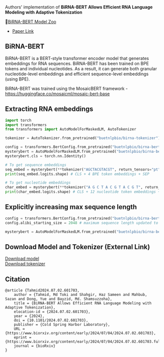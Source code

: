 Authors' implementation of **BiRNA-BERT Allows Efficient RNA Language Modeling with Adaptive Tokenization**

🤗[BiRNA-BERT Model Zoo](https://huggingface.co/collections/buetnlpbio/birna-bert-66840c2645d8ceb446b6c919)
- [Paper Link](https://www.biorxiv.org/content/10.1101/2024.07.02.601703v1)
## BiRNA-BERT

BiRNA-BERT is a BERT-style transformer encoder model that generates embeddings for RNA sequences. BiRNA-BERT has been trained on BPE tokens and individual nucleotides. As a result, it can generate both granular nucleotide-level embeddings and efficient sequence-level embeddings (using BPE).

BiRNA-BERT was trained using the MosaicBERT framework - https://huggingface.co/mosaicml/mosaic-bert-base


## Extracting RNA embeddings

```python
import torch
import transformers
from transformers import AutoModelForMaskedLM, AutoTokenizer

tokenizer = AutoTokenizer.from_pretrained("buetnlpbio/birna-tokenizer")

config = transformers.BertConfig.from_pretrained("buetnlpbio/birna-bert")
mysterybert = AutoModelForMaskedLM.from_pretrained("buetnlpbio/birna-bert",config=config,trust_remote_code=True)
mysterybert.cls = torch.nn.Identity()

# To get sequence embeddings
seq_embed = mysterybert(**tokenizer("AGCTACGTACGT", return_tensors="pt"))
print(seq_embed.logits.shape) # CLS + 4 BPE token embeddings + SEP

# To get nucleotide embeddings
char_embed = mysterybert(**tokenizer("A G C T A C G T A C G T", return_tensors="pt")) 
print(char_embed.logits.shape) # CLS + 12 nucleotide token embeddings + SEP
```

## Explicitly increasing max sequence length

```python
config = transformers.BertConfig.from_pretrained("buetnlpbio/birna-bert")
config.alibi_starting_size = 2048 # maximum sequence length updated to 2048 from config default of 1024

mysterybert = AutoModelForMaskedLM.from_pretrained("buetnlpbio/birna-bert",config=config,trust_remote_code=True)
```

## Download Model and Tokenizer (External Link)

[Download model](https://file.io/EdXPvXfFBNU5) <br>
[Download tokenizer](https://file.io/dPlREMjAuDBs)

## Citation
```
@article {Tahmid2024.07.02.601703,
	author = {Tahmid, Md Toki and Shahgir, Haz Sameen and Mahbub, Sazan and Dong, Yue and Bayzid, Md. Shamsuzzoha},
	title = {BiRNA-BERT Allows Efficient RNA Language Modeling with Adaptive Tokenization},
	elocation-id = {2024.07.02.601703},
	year = {2024},
	doi = {10.1101/2024.07.02.601703},
	publisher = {Cold Spring Harbor Laboratory},
	URL = {https://www.biorxiv.org/content/early/2024/07/04/2024.07.02.601703},
	eprint = {https://www.biorxiv.org/content/early/2024/07/04/2024.07.02.601703.full.pdf},
	journal = {bioRxiv}
}
```
